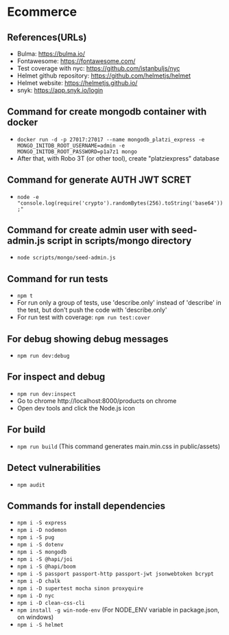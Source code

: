 # Ecommerce

## References(URLs)
- Bulma: https://bulma.io/
- Fontawesome: https://fontawesome.com/
- Test coverage with nyc: https://github.com/istanbuljs/nyc
- Helmet github repository: https://github.com/helmetjs/helmet
- Helmet website: https://helmetjs.github.io/
- snyk: https://app.snyk.io/login

## Command for create mongodb container with docker
- `docker run -d -p 27017:27017 --name mongodb_platzi_express -e MONGO_INITDB_ROOT_USERNAME=admin -e MONGO_INITDB_ROOT_PASSWORD=p1a7z1 mongo`
- After that, with Robo 3T (or other tool), create "platziexpress" database

## Command for generate AUTH JWT SCRET
- `node -e "console.log(require('crypto').randomBytes(256).toString('base64'));"`

## Command for create admin user with seed-admin.js script in scripts/mongo directory
- `node scripts/mongo/seed-admin.js`

## Command for run tests
- `npm t`
- For run only a group of tests, use 'describe.only' instead of 'describe' in the test, but don't push the code with 'describe.only'
- For run test with coverage: `npm run test:cover`

## For debug showing debug messages
- `npm run dev:debug`

## For inspect and debug
- `npm run dev:inspect`
- Go to chrome http://localhost:8000/products on chrome
- Open dev tools and click the Node.js icon

## For build
- `npm run build` (This command generates main.min.css in public/assets)

## Detect vulnerabilities
- `npm audit`

## Commands for install dependencies
- `npm i -S express`
- `npm i -D nodemon`
- `npm i -S pug`
- `npm i -S dotenv`
- `npm i -S mongodb`
- `npm i -S @hapi/joi`
- `npm i -S @hapi/boom`
- `npm i -S passport passport-http passport-jwt jsonwebtoken bcrypt`
- `npm i -D chalk`
- `npm i -D supertest mocha sinon proxyquire`
- `npm i -D nyc`
- `npm i -D clean-css-cli`
- `npm install -g win-node-env` (For NODE_ENV variable in package.json, on windows)
- `npm i -S helmet`
